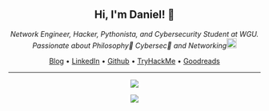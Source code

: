 <div align="center"><h2> Hi, I'm Daniel! 👋</h2></div>

<div align="center"><em>Network Engineer, Hacker, Pythonista, and Cybersecurity Student at WGU.</em></div>

<div align="center"><em>Passionate about Philosophy📜 Cybersec🔐 and Networking<img src="https://media1.giphy.com/media/H4gzveHvxv2t4wrK91/giphy.gif" width="20"></em></div>

<p align="center">
  <a href="https://dadavidson.github.io" target="_blank">Blog</a> •
  <a href="https://www.linkedin.com/in/danieldav/" target="_blank">LinkedIn</a> •
  <a href="https://github.com/dadavidson" target="_blank">Github</a> •
  <a href="https://tryhackme.com/p/Pyr0" target="_blank">TryHackMe</a> •
  <a href="https://www.goodreads.com/daniel_reads" target="_blank">Goodreads</a>
</p>

---

<p align="center">
  <img src="https://github-readme-stats.vercel.app/api?username=dadavidson&show_icons=true&theme=city_lights">
</p>

<p align="center">
  <img src="http://github-readme-streak-stats.herokuapp.com?user=dadavidson&theme=city-lights&border=58A6FF">
</p>
  
<!-- [![GitHub Streak](http://github-readme-streak-stats.herokuapp.com?user=dadavidson&theme=city-lights&border=58A6FF)](https://git.io/streak-stats) -->
<!-- <p align="center"><img src="https://komarev.com/ghpvc/?username=dadavidson&label=Profile%20views&color=0e75b6&style=flat" alt="dadavidson" /> </p> -->

